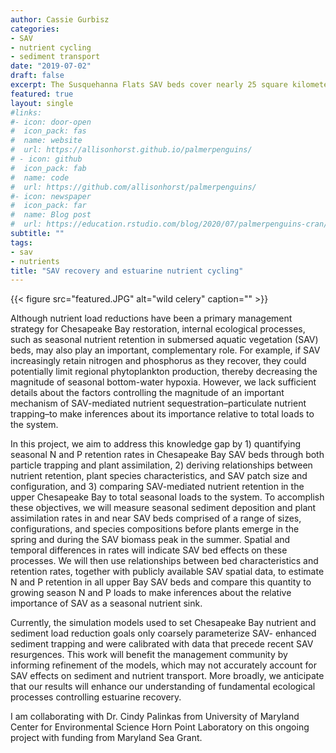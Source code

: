 ```yaml
---
author: Cassie Gurbisz
categories:
- SAV
- nutrient cycling
- sediment transport
date: "2019-07-02"
draft: false
excerpt: The Susquehanna Flats SAV beds cover nearly 25 square kilometers. Each square meter contains about 150 g of plant material. When you do the math, that's a LOT of biomass! True to our ecosystem ecology roots, we want to know how much carbon, nitrogen, and phosphorus the SAV beds are retaining and how much sediment they are trapping.
featured: true
layout: single
#links:
#- icon: door-open
#  icon_pack: fas
#  name: website
#  url: https://allisonhorst.github.io/palmerpenguins/
# - icon: github
#  icon_pack: fab
#  name: code
#  url: https://github.com/allisonhorst/palmerpenguins/
#- icon: newspaper
#  icon_pack: far
#  name: Blog post
#  url: https://education.rstudio.com/blog/2020/07/palmerpenguins-cran/
subtitle: ""
tags:
- sav
- nutrients
title: "SAV recovery and estuarine nutrient cycling"
---
```


{{< figure src="featured.JPG" alt="wild celery" caption="" >}}

Although nutrient load reductions have been a primary management strategy for Chesapeake Bay restoration, internal ecological processes, such as seasonal nutrient retention in submersed aquatic vegetation (SAV) beds, may also play an important, complementary role. For example, if SAV increasingly retain nitrogen and phosphorus as they recover, they could potentially limit regional phytoplankton production, thereby decreasing the magnitude of seasonal bottom-water hypoxia. However, we lack sufficient details about the factors controlling the magnitude of an important mechanism of SAV-mediated nutrient sequestration–particulate nutrient trapping–to make inferences about its importance relative to total loads to the system.

In this project, we aim to address this knowledge gap by 1) quantifying seasonal N and P retention rates in Chesapeake Bay SAV beds through both particle trapping and plant assimilation, 2) deriving relationships between nutrient retention, plant species characteristics, and SAV patch size and configuration, and 3) comparing SAV-mediated nutrient retention in the upper Chesapeake Bay to total seasonal loads to the system. To accomplish these objectives, we will measure seasonal sediment deposition and plant assimilation rates in and near SAV beds comprised of a range of sizes, configurations, and species compositions before plants emerge in the spring and during the SAV biomass peak in the summer. Spatial and temporal differences in rates will indicate SAV bed effects on these processes. We will then use relationships between bed characteristics and retention rates, together with publicly available SAV spatial data, to estimate N and P retention in all upper Bay SAV beds and compare this quantity to growing season N and P loads to make inferences about the relative importance of SAV as a seasonal nutrient sink.

Currently, the simulation models used to set Chesapeake Bay nutrient and sediment load reduction goals only coarsely parameterize SAV- enhanced sediment trapping and were calibrated with data that precede recent SAV resurgences. This work will benefit the management community by informing refinement of the models, which may not accurately account for SAV effects on sediment and nutrient transport. More broadly, we anticipate that our results will enhance our understanding of fundamental ecological processes controlling estuarine recovery.

I am collaborating with Dr. Cindy Palinkas from University of Maryland Center for Environmental Science Horn Point Laboratory on this ongoing project with funding from Maryland Sea Grant.